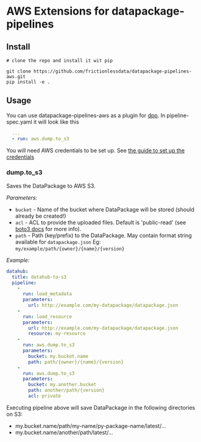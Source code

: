 # AWS Extensions for datapackage-pipelines

## Install

```
# clone the repo and install it wit pip

git clone https://github.com/frictionlessdata/datapackage-pipelines-aws.git
pip install -e .
```

## Usage

You can use datapackage-pipelines-aws as a plugin for [dpp](https://github.com/frictionlessdata/datapackage-pipelines#datapackage-pipelines). In pipeline-spec.yaml it will look like this

```yaml
  ...
  - run: aws.dump.to_s3
```

You will need AWS credentials to be set up. See [the guide to set up the credentials](http://docs.aws.amazon.com/sdk-for-java/v1/developer-guide/credentials.html)

### dump.to_s3

Saves the DataPackage to AWS S3.

_Parameters:_

* `bucket` - Name of the bucket where DataPackage will be stored (should already be created!)
* `acl` - ACL to provide the uploaded files. Default is 'public-read' (see [boto3 docs](http://boto3.readthedocs.io/en/latest/reference/services/s3.html#S3.Client.put_object) for more info).
* `path` - Path (key/prefix) to the DataPackage. May contain format string available for `datapackage.json` Eg: `my/example/path/{owner}/{name}/{version}`


_Example:_

```yaml
datahub:
  title: datahub-to-s3
  pipeline:
    -
      run: load_metadata
      parameters:
        url: http://example.com/my-datapackage/datapackage.json
    -
      run: load_resource
      parameters:
        url: http://example.com/my-datapackage/datapackage.json
        resource: my-resource
    -
      run: aws.dump.to_s3
      parameters:
        bucket: my.bucket.name
        path: path/{owner}/{name}/{version}
    -
      run: aws.dump.to_s3
      parameters:
        bucket: my.another.bucket
        path: another/path/{version}
        acl: private
```

Executing pipeline above will save DataPackage in the following directories on S3:
* my.bucket.name/path/my-name/py-package-name/latest/...
* my.bucket.name/another/path/latest/...

